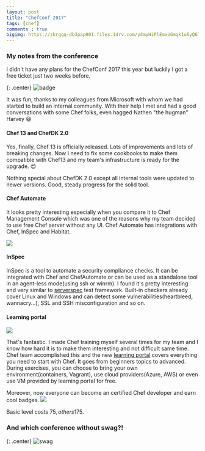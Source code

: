 ```yaml
---
layout: post
title: "ChefConf 2017"
tags: [chef]
comments : true
bigimg: https://zkrggq-db3pap001.files.1drv.com/y4myHiPlEmxUGmqk1u6yQ6TvbUGootuxVovfJvSEBjpSqQVLxws9y5OPGnIZM2wNtaGOguwumCvkop7_b-jMlHgbAn8nFBCpS1dhLvLKDdnyGtNaOVKu9CMMIa66D5e9OiU9vcmHuNzFYyi7ZzBtRMdIPgg8UpxMcuuQuJVc1MZkT_GxZOzB5jMPnvCkI1k0lT-RIz-sR9Px4gfM6eHb17g-w?width=1280&height=960&cropmode=none
---
```

### My notes from the conference

I didn't have any plans for the ChefConf 2017 this year but luckily I got a free ticket just two weeks before. 

{: .center}
![badge](https://c3t0ja-db3pap001.files.1drv.com/y4mzGnfGSw9T0hCjBRhh-Z7JU1MwbV0Oka99w26ydYs2r_Ua8SUZ9UST03oXgPLIm8U3rhpbvYnii7vjvfYnhEMTVWcYQD0yE5ovpIwaoEHEkOrBSG1rPhZN0gCWSVwqqEvzDElFsxXLxg9iCUC0N3LW3AgSSe2gsasVnVyODVBnirTfhd0RWnfgqaft0apyvyzM5hPj_vlhEkuKso5rLoCxw?width=224&height=330&cropmode=none)

It was fun, thanks to my colleagues from Microsoft with whom we had started to build an internal community. With their help I met and had a good conversations with some Chef folks, even hagged Nathen "the hugman" Harvey :laughing:

#### Chef 13 and ChefDK 2.0
Yes, finally, Chef 13 is officially released. Lots of improvements and lots of breaking changes. Now I need to fix some cookbooks to make them compatible with Chef13 and my team's infrastructure is ready for the upgrade. :heart_eyes:

Nothing special about ChefDK 2.0 except all internal tools were updated to newer versions. Good, steady progress for the solid tool.

#### Chef Automate
It looks pretty interesting especially when you compare it to Chef Management Console which was one of the reasons why my team decided to use free Chef server without any UI.
Chef Automate has integrations with Chef, InSpec and Habitat.

![](https://nnzadw-db3pap001.files.1drv.com/y4mixSX2bW5EcKZNw9bTRnJkdO2gk7yEgBGlDrxYkxEyu_5_J2WgiQKechNBAn5ryMhjlJqWBWZaSbwK_-4V7WM-eT7Qic2bZwms9HoAGaIqoK1Kp1zw5n4xBfSFbqVaaUj75HyPcmtxCgOhMRLMusAavaKt-I6obS_4tGEFtqL7vyCyVnSNihpzNn4JlpSOC1sA0tFscawuPBzfyBhdpvgqA?width=660&height=632&cropmode=none)

#### InSpec
InSpec is a tool to automate a security compliance checks. It can be integrated with Chef and ChefAutomate or can be used as a standalone tool in an agent-less mode(using ssh or winrm).
I found it's pretty interesting and very similar to [serverspec](http://serverspec.org/) test framework. Built-in checkers already cover Linux and Windows and can detect some vulnerabilities(heartbleed, wannacry...), SSL and SSH misconfiguration and so on. 

#### Learning portal
![](https://z0rogq-db3pap001.files.1drv.com/y4mjmw3gtY5BsP8pChY-s_tDPAnCeXBX2V6ctWHL9eJgGzDoQTBxwfqaJ9Ona3WIwEKHp3NDVczD3Z1JAc8qmHqCDXftFwJHiFwgQDuIBFGMOgDm_HHsaDhlHkCBFiRm7OohwJRHmP9Bav46Zlx_p0HpnVuwJsHuT9hX_oLo8wQLLe7mMfr7mczveLhIGG6Skt06vZpt3e09LVUs6moWLBZhA?width=244&height=206&cropmode=none)

That's fantastic. I made Chef training myself several times for my team and I know how hard it is to make them interesting and not difficult same time.
Chef team accomplished this and the new [learning portal](https://learn.chef.io/#/) covers everything you need to start with Chef. It goes from beginners topics to advanced. During exercises, you can choose to bring your own environment(containers, Vagrant), use cloud providers(Azure, AWS) or even use VM provided by learning portal for free.

Moreover, now everyone can become an certified Chef developer and earn cool badges.
![](https://arppva-db3pap001.files.1drv.com/y4mXMbzH7kxWSCHj5rgRt33VQ1fRz9pA9v1OneDN21j5TLH7JFqMT_w-ZXPzEy3S0rXX47I-YpdUj_OhKYqxImI4D8JBxbkfkCmYDxXKpmsAUpe_iTZLmaS2a4i92A-q1pFq6oqEZbmetTwzahoqbRNmt59dQu5av9reTN1yrS0ml0bfvIFrRcN0Zglxh_1RzVuqU2m5GVuuxukaMET5LnXzA?width=938&height=646&cropmode=none)

Basic level costs 75$, others 175$.

### And which conference without swag?!

{: .center}
![swag](https://cabn6q-db3pap001.files.1drv.com/y4mUdpxQ16NsjR7-ngfn194A1ZHYZ5AB1C42utz52Gn0ha_cCVVO7g3CZfrZ-nyFykk0GCIWaen1GHBe7pCJV-ByWrlBySovyiH9QHEEv9RcZ_C3-HhfZ7Gy26gMHlBrj14xjy1NOioIZ5nn3vYtetvbIdGgzb_uKaTKcBkHEf5U5G70QdAZllP-A3UjHlfxbeHeo7IKvyIKGWaDgLFtJw4Gw?width=660&height=534&cropmode=none)

